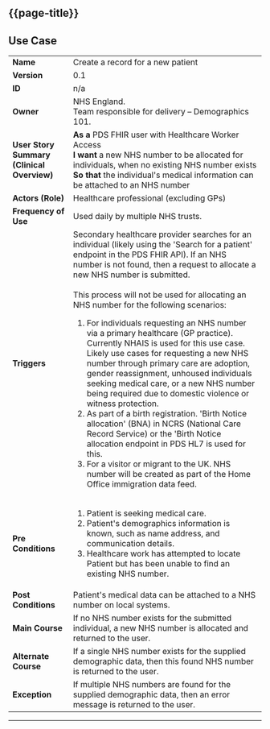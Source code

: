 ## {{page-title}}

## Use Case

<table class="assets" title="PDS Use Case 1">
<td><strong>Name</strong></td><td>Create a record for a new patient</td>
</tr><tr>
<td><strong>Version</strong></td><td>0.1</td>
</tr><tr>
<td><strong>ID</strong></td><td>n/a</td></tr><tr><td><strong>Owner</strong></td><td>NHS England. <br>Team responsible for delivery – Demographics 101.</td>
</tr><tr>
<td><strong>User Story Summary (Clinical Overview)</strong></td><td><strong>As a</strong> PDS FHIR user with Healthcare Worker Access <br><strong>I want</strong> a new NHS number to be allocated for individuals, when no existing NHS number exists <br><strong>So that</strong> the individual's medical information can be attached to an NHS number</td>
</tr><tr>
<td><strong>Actors (Role)</strong></td><td>Healthcare professional (excluding GPs)</td></tr><tr><td><strong>Frequency of Use</strong></td><td>Used daily by multiple NHS trusts.</td>
</tr><tr>
<td><strong>Triggers</strong></td><td>Secondary healthcare provider searches for an individual (likely using the 'Search for a patient' endpoint in the PDS FHIR API). If an NHS number is not found, then a request to allocate a new NHS number is submitted. <br><br>This process will not be used for allocating an NHS number for the following scenarios:<ol><li>For individuals requesting an NHS number via a primary healthcare (GP practice). Currently NHAIS is used for this use case. Likely use cases for requesting a new NHS number through primary care are adoption, gender reassignment, unhoused individuals seeking medical care, or a new NHS number being required due to domestic violence or witness protection.</li><li>As part of a birth registration. 'Birth Notice allocation' (BNA) in NCRS (National Care Record Service) or the 'Birth Notice allocation endpoint in PDS HL7 is used for this.</li><li>For a visitor or migrant to the UK. NHS number will be created as part of the Home Office immigration data feed.</li></ol></td>
</tr><tr>
<td><strong>Pre Conditions</strong></td><td><ol><li>Patient is seeking medical care.</li><li>Patient's demographics information is known, such as name address, and communication details.</li><li>Healthcare work has attempted to locate Patient but has been unable to find an existing NHS number.</li></ol></td></tr><tr><td><strong>Post Conditions</strong></td><td>Patient's medical data can be attached to a NHS number on local systems.</td>
</tr><tr>
<td><strong>Main Course</strong></td><td>If no NHS number exists for the submitted individual, a new NHS number is allocated and returned to the user.</td>
</tr><tr>
<td><strong>Alternate Course</strong></td><td>If a single NHS number exists for the supplied demographic data, then this found NHS number is returned to the user.</td></tr><tr><td><strong>Exception</strong></td><td>If multiple NHS numbers are found for the supplied demographic data, then an error message is returned to the user.</td>
</tr></tbody></table>

---